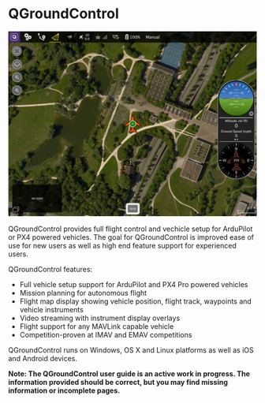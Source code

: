 # QGroundControl

![](QuickStart/ConnectedVehicle.jpg)

QGroundControl provides full flight control and vechicle setup for ArduPilot or PX4 powered vehicles. The goal for QGroundControl is improved ease of use for new users as well as high end feature support for experienced users.

QGroundControl features:
- Full vehicle setup support for ArduPilot and PX4 Pro powered vehicles
- Mission planning for autonomous flight
- Flight map display showing vehicle position, flight track, waypoints and vehicle instruments
- Video streaming with instrument display overlays
- Flight support for any MAVLink capable vehicle
- Competition-proven at IMAV and EMAV competitions

QGroundControl runs on Windows, OS X and Linux platforms as well as iOS and Android devices.

**Note: The QGroundControl user guide is an active work in progress. The information provided should be correct, but you may find missing information or incomplete pages.**